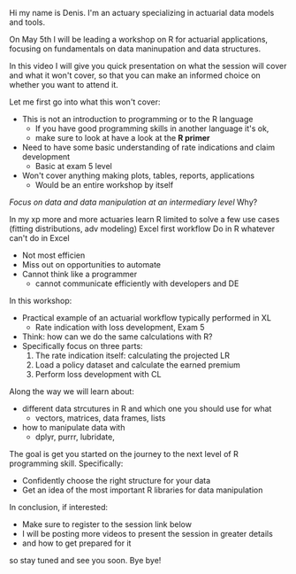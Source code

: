 
Hi my name is Denis. I'm an actuary specializing in actuarial data models and tools.

On May 5th I will be leading a workshop on
R for actuarial applications, focusing on fundamentals on
data maninupation and data structures.

In this video I will give you quick presentation on what the session
will cover and what it won't cover, so that you can make an
informed choice on whether you want to attend it.

Let me first go into what this won't cover:

* This is not an introduction to programming or to the R language
  - If you have good programming skills in another language it's ok, 
  - make sure to look at have a look at the **R primer**
* Need to have some basic understanding of rate indications and claim development
  - Basic at exam 5 level
* Won't cover anything making plots, tables, reports, applications
  - Would be an entire workshop by itself

*Focus on data and data manipulation at an intermediary level*
Why?

In my xp more and more actuaries learn R 
limited to solve a few use cases (fitting distributions, adv modeling)
Excel first workflow
Do in R whatever can't do in Excel

- Not most efficien
- Miss out on opportunities to automate
- Cannot think like a programmer
    - cannot communicate efficiently with developers and DE

In this workshop:

- Practical example of an actuarial workflow typically performed in XL
    - Rate indication with loss development, Exam 5
- Think: how can we do the same calculations with R?
- Specifically focus on three parts:
    1. The rate indication itself: calculating the projected LR
    2. Load a policy dataset and calculate the earned premium
    3. Perform loss development with CL

Along the way we will learn about:
  * different data strcutures in R and which one you should use for what
    - vectors, matrices, data frames, lists
  * how to manipulate data with
    - dplyr, purrr, lubridate, 

The goal is get you started on the journey to the next level of R programming skill. Specifically:
  * Confidently choose the right structure for your data
  * Get an idea of the most important R libraries for data manipulation

In conclusion, if interested:

- Make sure to register to the session link below
- I will be posting more videos to present the session in greater details
- and how to get prepared for it

so stay tuned and see you soon. Bye bye!

